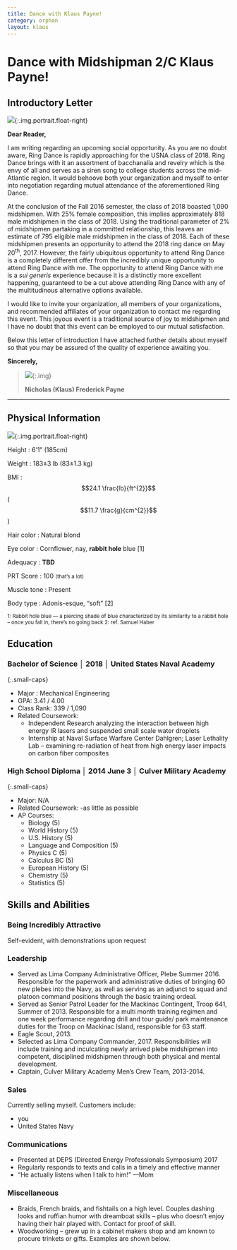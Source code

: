 ```yaml
---
title: Dance with Klaus Payne!
category: orphan
layout: klaus
---
```


# Dance with Midshipman 2/C Klaus Payne!

## Introductory Letter

> <span id="today"></span>

![](/images/klaus-formal.jpg){:.img.portrait.float-right}

**Dear Reader,**

I am writing regarding an upcoming social opportunity. As you are no doubt
aware, Ring Dance is rapidly approaching for the USNA class of 2018. Ring Dance brings with it an assortment of bacchanalia and revelry which is the envy of all
and serves as a siren song to college students across the mid-Atlantic region.
It would behoove both your organization and myself to enter into negotiation
regarding mutual attendance of the aforementioned Ring Dance.

At the conclusion of the Fall 2016 semester, the class of 2018 boasted 1,090
midshipmen. With 25% female composition, this implies approximately 818 male
midshipmen in the class of 2018. Using the traditional parameter of 2% of
midshipmen partaking in a committed relationship, this leaves an estimate of 795
eligible male midshipmen in the class of 2018. Each of these midshipmen presents
an opportunity to attend the 2018 ring dance on May 20<sup>th</sup>, 2017.
However, the fairly ubiquitous opportunity to attend Ring Dance is a completely
different offer from the incredibly unique opportunity to attend Ring Dance with
me. The opportunity to attend Ring Dance with me is a *sui generis* experience
because it is a distinctly more excellent happening, guaranteed to be a cut
above attending Ring Dance with any of the multitudinous alternative options
available.

I would like to invite your organization, all members of your organizations, and
recommended affiliates of your organization to contact me regarding this event.
This joyous event is a traditional source of joy to midshipmen and I have no
doubt that this event can be employed to our mutual satisfaction.

Below this letter of introduction I have attached further details about myself
so that you may be assured of the quality of experience awaiting you.

**Sincerely,**

> ![](/images/klaus-signature.png){:.img}
>
> **Nicholas (Klaus) Frederick Payne**

<hr />

## Physical Information

![](/images/klaus-casual.jpg){:.img.portrait.float-right}

Height
: 6’1” (185cm)

Weight
: 183±3 lb (83±1.3 kg)

BMI
: $$24.1 \frac{lb}{ft^{2}}$$ ($$11.7 \frac{g}{cm^{2}}$$)

Hair color
: Natural blond

Eye color
: Cornflower, nay, **rabbit hole** blue [1]

Adequacy
: **TBD**

PRT Score
: 100 <small>(that’s a lot)</small>

Muscle tone
: Present

Body type
: Adonis-esque, “soft” [2]

<small>
1: Rabbit hole blue — a piercing shade of blue characterized by its similarity
to a rabbit hole – once you fall in, there’s no going back
</small>

<small>
2: ref. Samuel Haber
</small>

## Education

### Bachelor of Science │ 2018 │ United States Naval Academy
{:.small-caps}

- Major : Mechanical Engineering
- GPA: 3.41 / 4.00
- Class Rank: 339 / 1,090
- Related Coursework:
    - Independent Research analyzing the interaction between high energy IR
        lasers and suspended small scale water droplets
    - Internship at Naval Surface Warfare Center Dahlgren; Laser Lethality Lab –
    examining re-radiation of heat from high energy laser impacts on carbon
    fiber composites

### High School Diploma │ 2014 June 3 │ Culver Military Academy
{:.small-caps}

- Major: N/A
- Related Coursework:
    -as little as possible
- AP Courses:
    - Biology (5)
    - World History (5)
    - U.S. History (5)
    - Language and Composition (5)
    - Physics C (5)
    - Calculus BC (5)
    - European History (5)
    - Chemistry (5)
    - Statistics (5)

## Skills and Abilities

### Being Incredibly Attractive

Self-evident, with demonstrations upon request

### Leadership

- Served as Lima Company Administrative Officer, Plebe Summer 2016. Responsible
    for the paperwork and administrative duties of bringing 60 new plebes into
    the Navy, as well as serving as an adjunct to squad and platoon command
    positions through the basic training ordeal.
- Served as Senior Patrol Leader for the Mackinac Contingent, Troop 641, Summer
    of 2013. Responsible for a multi month training regimen and one week
    performance regarding drill and tour guide/ park maintenance duties for the
    Troop on Mackinac Island, responsible for 63 staff.
- Eagle Scout, 2013.
- Selected as Lima Company Commander, 2017. Responsibilities will include training
    and inculcating newly arrived plebe midshipmen into competent, disciplined
    midshipmen through both physical and mental development.
- Captain, Culver Military Academy Men’s Crew Team, 2013-2014.

### Sales

Currently selling myself. Customers include:

- you
- United States Navy

### Communications

- Presented at DEPS (Directed Energy Professionals Symposium) 2017
- Regularly responds to texts and calls in a timely and effective manner
- “He actually listens when I talk to him!” —Mom

### Miscellaneous

- Braids, French braids, and fishtails on a high level. Couples dashing looks
    and ruffian humor with dreamboat skills – plus who doesn’t enjoy having
    their hair played with. Contact for proof of skill.
- Woodworking – grew up in a cabinet makers shop and am known to procure
    trinkets or gifts. Examples are shown below.

<div id="img-gallery">
<div id="klaus-lamp" class="img-row"></div>
<div id="klaus-clock" class="img-row"></div>
<div id="klaus-logos" class="img-row"></div>
</div>

<!--
## Experience

### Midshipman │ United States Naval Academy │ 2014 June 1 – present

- I drive large boats
- I row smaller boats
- I jump out of airplanes
- I repeatedly pick up heavy things and then set them back down
- I do a lot of laundry. These dress whites don’t press themselves

### Farmhand │ local │ 2012 – 2013, summers

A degree of experience which is adequate, but not trashy
-->
